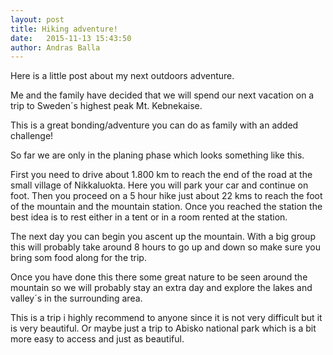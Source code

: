 ```yaml
---
layout: post
title: Hiking adventure!
date:   2015-11-13 15:43:50
author: Andras Balla
---
```


Here is a little post about my next outdoors adventure.

Me and the family have decided that we will spend our next vacation on a trip to Sweden´s highest peak Mt. Kebnekaise.

This is a great bonding/adventure you can do as family with an added challenge!

So far we are only in the planing phase which looks something like this. 

First you need to drive about 1.800 km to reach the end of the road at the small village of Nikkaluokta. Here you will park your car and continue on foot.
Then you proceed on a 5 hour hike just about 22 kms to reach the foot of the mountain and the mountain station. Once you reached the station the best idea is to rest either in a tent
or in a room rented at the station. 

The next day you can begin you ascent up the mountain. With a big group this will probably take around 8 hours to go up and down so make sure you bring som food along for the trip.

Once you have done this there some great nature to be seen around the mountain so we will probably stay an extra day and explore the lakes and valley´s in the surrounding area.

This is a trip i highly recommend to anyone since it is not very difficult but it is very beautiful. Or maybe just a trip to Abisko national park which is a bit more easy to access and just 
as beautiful.
